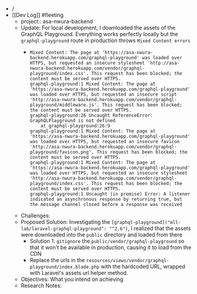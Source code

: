 - /
- [[Dev Log]] #fleeting
	- project:: asa-nwura-backend
	- Update: For local development, I downloaded the assets of the GraphQL Playground. Everything works perfectly locally but the `graphql-playground` route in production throws `Mixed Content errors`
		- ```log
		  Mixed Content: The page at 'https://asa-nwura-backend.herokuapp.com/graphql-playground' was loaded over HTTPS, but requested an insecure stylesheet 'http://asa-nwura-backend.herokuapp.com/vendor/graphql-playground/index.css'. This request has been blocked; the content must be served over HTTPS.
		  graphql-playground:1 Mixed Content: The page at 'https://asa-nwura-backend.herokuapp.com/graphql-playground' was loaded over HTTPS, but requested an insecure script 'http://asa-nwura-backend.herokuapp.com/vendor/graphql-playground/middleware.js'. This request has been blocked; the content must be served over HTTPS.
		  graphql-playground:26 Uncaught ReferenceError: GraphQLPlayground is not defined
		      at graphql-playground:26:9
		  graphql-playground:1 Mixed Content: The page at 'https://asa-nwura-backend.herokuapp.com/graphql-playground' was loaded over HTTPS, but requested an insecure favicon 'http://asa-nwura-backend.herokuapp.com/vendor/graphql-playground/favicon.png'. This request has been blocked; the content must be served over HTTPS.
		  graphql-playground:1 Mixed Content: The page at 'https://asa-nwura-backend.herokuapp.com/graphql-playground' was loaded over HTTPS, but requested an insecure stylesheet 'http://asa-nwura-backend.herokuapp.com/vendor/graphql-playground/index.css'. This request has been blocked; the content must be served over HTTPS.
		  graphql-playground:1 Uncaught (in promise) Error: A listener indicated an asynchronous response by returning true, but the message channel closed before a response was received
		  ```
	- Challenges:
	- Proposed Solution: Investigating the `[graphql-playground]("mll-lab/laravel-graphql-playground": "^2.6")`, I realized that the assets were downloaded into the `public` directory and loaded from there
		- Solution 1: `gitignore` the `public/vendor/graphql-playground` so that it won't be available in production, causing it to load from the CDN
		- Replace the urls in the `resources/views/vendor/graphql-playground/index.blade.php` with the hardcoded URL, wrapped with Laravel's assets url helper method.
	- Objectives: What you intend on achieving
	- Research Notes: